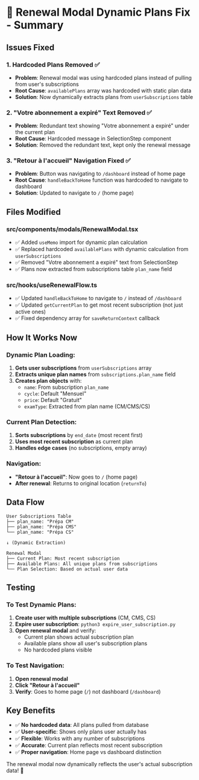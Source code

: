 # 🔄 Renewal Modal Dynamic Plans Fix - Summary

## **Issues Fixed**

### **1. Hardcoded Plans Removed** ✅
- **Problem**: Renewal modal was using hardcoded plans instead of pulling from user's subscriptions
- **Root Cause**: `availablePlans` array was hardcoded with static plan data
- **Solution**: Now dynamically extracts plans from `userSubscriptions` table

### **2. "Votre abonnement a expiré" Text Removed** ✅
- **Problem**: Redundant text showing "Votre abonnement a expiré" under the current plan
- **Root Cause**: Hardcoded message in SelectionStep component
- **Solution**: Removed the redundant text, kept only the renewal message

### **3. "Retour à l'accueil" Navigation Fixed** ✅
- **Problem**: Button was navigating to `/dashboard` instead of home page
- **Root Cause**: `handleBackToHome` function was hardcoded to navigate to dashboard
- **Solution**: Updated to navigate to `/` (home page)

## **Files Modified**

### **src/components/modals/RenewalModal.tsx**
- ✅ Added `useMemo` import for dynamic plan calculation
- ✅ Replaced hardcoded `availablePlans` with dynamic calculation from `userSubscriptions`
- ✅ Removed "Votre abonnement a expiré" text from SelectionStep
- ✅ Plans now extracted from subscriptions table `plan_name` field

### **src/hooks/useRenewalFlow.ts**
- ✅ Updated `handleBackToHome` to navigate to `/` instead of `/dashboard`
- ✅ Updated `getCurrentPlan` to get most recent subscription (not just active ones)
- ✅ Fixed dependency array for `saveReturnContext` callback

## **How It Works Now**

### **Dynamic Plan Loading:**
1. **Gets user subscriptions** from `userSubscriptions` array
2. **Extracts unique plan names** from `subscriptions.plan_name` field
3. **Creates plan objects** with:
   - `name`: From subscription `plan_name`
   - `cycle`: Default "Mensuel"
   - `price`: Default "Gratuit"
   - `examType`: Extracted from plan name (CM/CMS/CS)

### **Current Plan Detection:**
1. **Sorts subscriptions** by `end_date` (most recent first)
2. **Uses most recent subscription** as current plan
3. **Handles edge cases** (no subscriptions, empty array)

### **Navigation:**
- **"Retour à l'accueil"**: Now goes to `/` (home page)
- **After renewal**: Returns to original location (`returnTo`)

## **Data Flow**

```
User Subscriptions Table
├── plan_name: "Prépa CM"
├── plan_name: "Prépa CMS"  
└── plan_name: "Prépa CS"

↓ (Dynamic Extraction)

Renewal Modal
├── Current Plan: Most recent subscription
├── Available Plans: All unique plans from subscriptions
└── Plan Selection: Based on actual user data
```

## **Testing**

### **To Test Dynamic Plans:**
1. **Create user with multiple subscriptions** (CM, CMS, CS)
2. **Expire user subscription**: `python3 expire_user_subscription.py`
3. **Open renewal modal** and verify:
   - Current plan shows actual subscription plan
   - Available plans show all user's subscription plans
   - No hardcoded plans visible

### **To Test Navigation:**
1. **Open renewal modal**
2. **Click "Retour à l'accueil"**
3. **Verify**: Goes to home page (`/`) not dashboard (`/dashboard`)

## **Key Benefits**

- ✅ **No hardcoded data**: All plans pulled from database
- ✅ **User-specific**: Shows only plans user actually has
- ✅ **Flexible**: Works with any number of subscriptions
- ✅ **Accurate**: Current plan reflects most recent subscription
- ✅ **Proper navigation**: Home page vs dashboard distinction

The renewal modal now dynamically reflects the user's actual subscription data! 🎉
